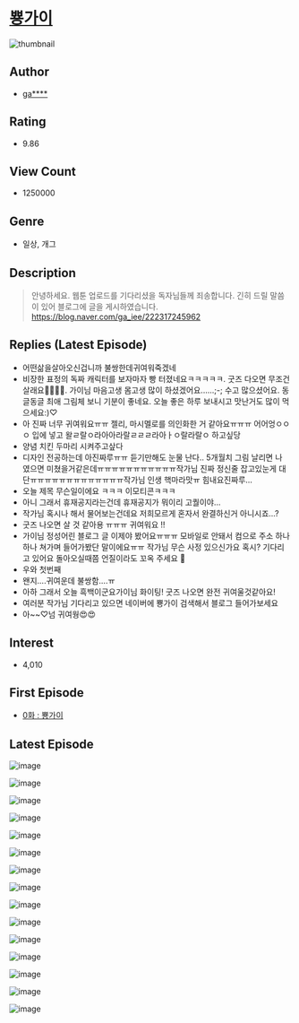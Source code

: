 # [뿅가이](https://comic.naver.com/bestChallenge/list?titleId=716544)
![thumbnail](https://image-comic.pstatic.net/user_contents_data/challenge_comic/2021/02/02/319998/thumbnail_202x16476a0a3a7_1146_4f50_af21_b44053c81185_00009255.JPEG)

## Author
- [ga****](https://comic.naver.com/artistTitle?id=319998)

## Rating
- 9.86

## View Count
- 1250000

## Genre
- 일상, 개그

## Description
> 안녕하세요. 웹툰 업로드를 기다리셨을 독자님들께 죄송합니다. 긴히 드릴 말씀이 있어 블로그에 글을 게시하였습니다. https://blog.naver.com/ga_iee/222317245962

## Replies (Latest Episode)
- 어떤삶을살아오신겁니까 불쌍한데귀여워죽겠네
- 비장한 표정의 독짜 캐릭터를 보자마자 빵 터졌네요ㅋㅋㅋㅋㅋ. 굿즈 다오면 무조건 살래요😤😤😤😤. 가이님 마음고생 몸고생 많이 하셨겠어요......;-; 수고 많으셨어요. 동글동글 최애 그림체 보니 기분이 좋네요. 오늘 좋은 하루 보내시고 맛난거도 많이 먹으세요:)♡
- 아 진짜 너무 귀여워요ㅠㅠ 젤리, 마시멜로를 의인화한 거 같아요ㅠㅠㅠ 어어엉ㅇㅇㅇ 입에 넣고 왈ㄹ랄ㅇ라아아라랄ㄹㄹㄹ라아ㅏㅇ랄라랄ㅇ 하고싶당
- 양념 치킨 두마리 시켜주고샆다
- 디자인 전공하는데 아진짜루ㅠㅠ 듣기만해도 눈물 난다.. 5개월치 그림 날리면 나 였으면 미쳤을거같은데ㅠㅠㅠㅠㅠㅠㅠㅠㅠㅠㅠ작가님 진짜 정신줄 잡고있눈게 대단ㅠㅠㅠㅠㅠㅠㅠㅠㅠㅠㅠㅠㅠ작가님 인생 핵마라맛ㅠ 힘내요진짜루...
- 오늘 제목 무슨일이에요 ㅋㅋㅋ 이모티콘ㅋㅋㅋ
- 아니 그래서 휴재공지라는건데 휴재공지가 뭐이리 고퀄이야...
- 작가님 혹시나 해서 물어보는건데요 저희모르게 혼자서 완결하신거 아니시죠...?
- 굿즈 나오면 살 것 같아용 ㅠㅠㅠ 귀여워요 !!
- 가이님 정성어린 블로그 글 이제야 봤어요ㅠㅠㅠ 모바일로 안돼서 컴으로 주소 하나하나 쳐가며 들어가봤단 말이에요ㅠㅠ 작가님 무슨 사정 있으신가요 혹시? 기다리고 있어요 돌아오실때쯤 언질이라도 꼬옥 주세요 🥺
- 우와 첫번째
- 왠지....귀여운데 불쌍함....ㅠ
- 아하 그래서 오늘 흑백이군요가이님 화이팅! 굿즈 나오면 완전 귀여울것같아요!
- 여러분 작가님 기다리고 있으면 네이버에 뿅가이 검색해서 블로그 들어가보세요
- 아~~♡넘 귀여웡😍😍

## Interest
- 4,010

## First Episode
- [0화 : 뿅가이](https://comic.naver.com/bestChallenge/detail?titleId=716544&no=1)

## Latest Episode
![image](https://image-comic.pstatic.net/user_contents_data/challenge_comic/2021/03/28/319998/upload_3703191654039171892.jpeg)

![image](https://image-comic.pstatic.net/user_contents_data/challenge_comic/2021/03/28/319998/upload_3559305180823894064.jpeg)

![image](https://image-comic.pstatic.net/user_contents_data/challenge_comic/2021/03/28/319998/upload_7005122940968854832.jpeg)

![image](https://image-comic.pstatic.net/user_contents_data/challenge_comic/2021/03/28/319998/upload_3774405045663458353.jpeg)

![image](https://image-comic.pstatic.net/user_contents_data/challenge_comic/2021/03/28/319998/upload_7363441707170739505.jpeg)

![image](https://image-comic.pstatic.net/user_contents_data/challenge_comic/2021/03/28/319998/upload_4049643579589812788.jpeg)

![image](https://image-comic.pstatic.net/user_contents_data/challenge_comic/2021/03/28/319998/upload_3616725183508067383.jpeg)

![image](https://image-comic.pstatic.net/user_contents_data/challenge_comic/2021/03/28/319998/upload_7075828145063158585.jpeg)

![image](https://image-comic.pstatic.net/user_contents_data/challenge_comic/2021/03/28/319998/upload_3473226812801562928.jpeg)

![image](https://image-comic.pstatic.net/user_contents_data/challenge_comic/2021/03/28/319998/upload_3618132355706349156.jpeg)

![image](https://image-comic.pstatic.net/user_contents_data/challenge_comic/2021/03/28/319998/upload_3847871105523396920.jpeg)

![image](https://image-comic.pstatic.net/user_contents_data/challenge_comic/2021/03/28/319998/upload_7004617371674883685.jpeg)

![image](https://image-comic.pstatic.net/user_contents_data/challenge_comic/2021/03/28/319998/upload_3906138641992594224.jpeg)

![image](https://image-comic.pstatic.net/user_contents_data/challenge_comic/2021/03/28/319998/upload_3630806426275963233.jpeg)

![image](https://image-comic.pstatic.net/user_contents_data/challenge_comic/2021/03/28/319998/upload_7292560766785434416.jpeg)
